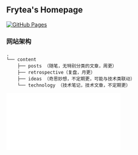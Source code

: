 ## Frytea's Homepage

[![GitHub Pages](https://github.com/songtianlun/songtianlun.github.io/actions/workflows/main.yml/badge.svg?branch=main)](https://github.com/songtianlun/songtianlun.github.io/actions/workflows/main.yml)

### 网站架构

```
.
└── content
    ├── posts （随笔，无特别分类的文章，周更）
    ├── retrospective（复盘，月更）
    ├── ideas （奇思妙想，不定期更，可能与技术类联动）
    └── technology （技术笔记，技术文章，不定期更）
```


![](./struct.xml)